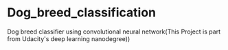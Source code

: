 # Dog_breed_classification
Dog breed classifier using convolutional neural network(This Project is part from Udacity's deep learning nanodegree))

